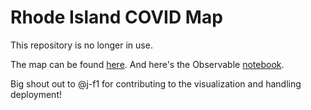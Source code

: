 # Rhode Island COVID Map
This repository is no longer in use.

The map can be found <a href="https://www.browndailyherald.com/sections/covid-19-update/" target="_blank">here</a>. And here's the Observable <a href="https://observablehq.com/d/4657a12be39e7ef6" target="_blank">notebook</a>.

Big shout out to @j-f1 for contributing to the visualization and handling deployment!
